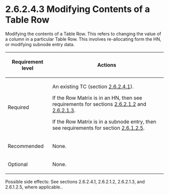 <html dir="LTR" xmlns:mshelp="http://msdn.microsoft.com/mshelp" xmlns:ddue="http://ddue.schemas.microsoft.com/authoring/2003/5" xmlns:xlink="http://www.w3.org/1999/xlink" xmlns:tool="http://www.microsoft.com/tooltip">
    <head>
        <meta http-equiv="Content-Type" content="text/html; CHARSET=utf-8"></meta>
        <meta name="save" content="history"></meta>
        <title>2.6.2.4.3 Modifying Contents of a Table Row</title>
        <xml>
            <mshelp:toctitle title="2.6.2.4.3 Modifying Contents of a Table Row"></mshelp:toctitle>
            <mshelp:rltitle title="[MS-PST]: Modifying Contents of a Table Row"></mshelp:rltitle>
            <mshelp:keyword index="A" term="c3de6cd5-8bf4-415d-b854-2c1bc6c36488"></mshelp:keyword>
            <mshelp:attr name="DCSext.ContentType" value="open specification"></mshelp:attr>
            <mshelp:attr name="AssetID" value="c3de6cd5-8bf4-415d-b854-2c1bc6c36488"></mshelp:attr>
            <mshelp:attr name="TopicType" value="kbRef"></mshelp:attr>
            <mshelp:attr name="DCSext.Title" value="[MS-PST]: Modifying Contents of a Table Row" />
        </xml>
    </head>
    <body>
        <div id="header">
            <h1 class="heading">2.6.2.4.3 Modifying Contents of a Table Row</h1>
        </div>
        <div id="mainSection">
            <div id="mainBody">
                <div id="allHistory" class="saveHistory"></div>
                <div id="sectionSection0" class="section" name="collapseableSection">
                    

<p>Modifying the contents of a Table Row. This refers to
changing the value of a column in a particular Table Row. This involves
re-allocating form the HN, or modifying subnode entry data.</p>

<table>
 <thead>
  <tr>
   <th>
   <p>Requirement level</p>
   </th>
   <th>
   <p><b><span>Actions</span></b></p>
   </th>
  </tr>
 </thead>
 <tr>
  <td>
  <p>Required</p>
  </td>
  <td>
  <p>An existing TC (section <a href="a3cafcd6-454a-46b4-a122-ebbda9ae56fb.htm">2.6.2.4.1</a>).</p>
  <p>If the Row Matrix is in an HN, then see requirements
  for sections <a href="5b30032e-8cbc-4f03-a6bd-c21a7f1c54ea.htm">2.6.2.1.2</a>
  and <a href="f774eb0a-f6d7-4240-b515-3213bd9c5c40.htm">2.6.2.1.3</a>.</p>
  <p>If the Row Matrix is in a subnode entry, then see
  requirements for section <a href="0ef88344-1236-4d5d-9969-e421e501737c.htm">2.6.1.2.5</a>.</p>
  </td>
 </tr>
 <tr>
  <td>
  <p>Recommended</p>
  </td>
  <td>
  <p>None.</p>
  </td>
 </tr>
 <tr>
  <td>
  <p>Optional</p>
  </td>
  <td>
  <p>None.</p>
  </td>
 </tr>
</table>

<p>Possible side effects: See sections 2.6.2.4.1, 2.6.2.1.2,
2.6.2.1.3, and 2.6.1.2.5, where applicable..</p>
                </div>
            </div>
        </div>
    </body>
</html>